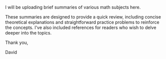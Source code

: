 I will be uploading brief summaries of various math subjects here. 

These summaries are designed to provide a quick review, including concise theoretical explanations and straightforward practice problems to reinforce the concepts. I've also included references for readers who wish to delve deeper into the topics.

Thank you,

David

